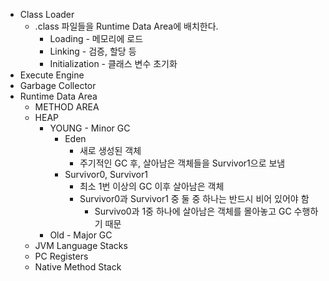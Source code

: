 - Class Loader
    - .class 파일들을 Runtime Data Area에 배치한다.
        - Loading - 메모리에 로드
        - Linking - 검증, 할당 등
        - Initialization - 클래스 변수 초기화
- Execute Engine
- Garbage Collector
- Runtime Data Area
    - METHOD AREA
    - HEAP
        - YOUNG - Minor GC
            - Eden
                - 새로 생성된 객체
                - 주기적인 GC 후, 살아남은 객체들을 Survivor1으로 보냄
            - Survivor0, Survivor1
                - 최소 1번 이상의 GC 이후 살아남은 객체
                - Survivor0과 Survivor1 중 둘 중 하나는 반드시 비어 있어야 함
                    - Survivo0과 1중 하나에 살아남은 객체를 몰아놓고 GC 수행하기 때문
        - Old - Major GC
    - JVM Language Stacks
    - PC Registers
    - Native Method Stack
